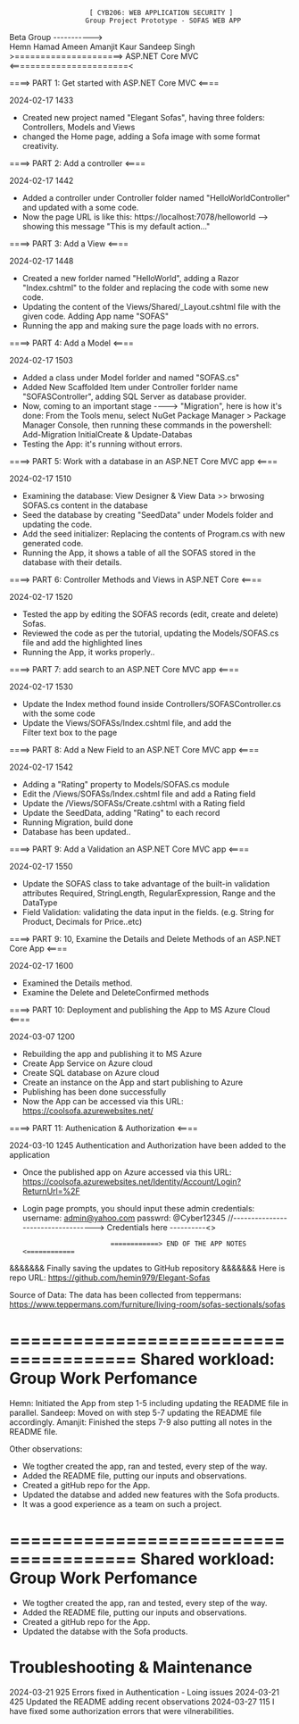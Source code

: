 
					    [ CYB206: WEB APPLICATION SECURITY ]
					   Group Project Prototype - SOFAS WEB APP
Beta Group
----------->					
Hemn Hamad Ameen
Amanjit Kaur
Sandeep Singh
		 		>=====================> ASP.NET Core MVC <=======================< 

						     

====> PART 1: Get started with ASP.NET Core MVC <====
 
2024-02-17 1433

- Created new project named "Elegant Sofas", having three folders: Controllers, Models and Views
- changed the Home page, adding a Sofa image with some format creativity.

 
====> PART 2: Add a controller <====

2024-02-17 1442

- Added a controller under Controller folder named "HelloWorldController" and updated with a some code.
- Now the page URL is like this: https://localhost:7078/helloworld --> showing this message "This is my default action..."


====> PART 3: Add a View <====

2024-02-17 1448

- Created a new forlder named "HelloWorld", adding a Razor "Index.cshtml" to the folder and replacing the code with some new code. 
- Updating the content of the Views/Shared/_Layout.cshtml file with the given code. Adding App name "SOFAS"
- Running the app and making sure the page loads with no errors. 


====> PART 4: Add a Model <====

2024-02-17 1503

- Added a class under Model forlder and named "SOFAS.cs"
- Added New Scaffolded Item under Controller forlder name "SOFASController", adding SQL Server as database provider.
- Now, coming to an important stage ----> "Migration", here is how it's done:
From the Tools menu, select NuGet Package Manager > Package Manager Console, then running these commands in the powershell: Add-Migration InitialCreate & Update-Databas
- Testing the App: it's running without errors.


====> PART 5: Work with a database in an ASP.NET Core MVC app <====

2024-02-17 1510

- Examining the database: View Designer & View Data >> brwosing SOFAS.cs content in the database
- Seed the database by creating "SeedData" under Models folder and updating the code. 
- Add the seed initializer: Replacing the contents of Program.cs with new generated code.
- Running the App, it shows a table of all the SOFAS stored in the database with their details.


====> PART 6: Controller Methods and Views in ASP.NET Core <====

2024-02-17 1520

- Tested the app by editing the SOFAS records (edit, create and delete) Sofas.
- Reviewed the code as per the tutorial, updating the Models/SOFAS.cs file and add the highlighted lines
- Running the App, it works properly..

====> PART 7: add search to an ASP.NET Core MVC app <====

2024-02-17 1530

- Update the Index method found inside Controllers/SOFASController.cs with the some code
- Update the Views/SOFASs/Index.cshtml file, and add the <form> Filter text box to the page


====> PART 8: Add a New Field to an ASP.NET Core MVC app <====

2024-02-17 1542

- Adding a "Rating" property to Models/SOFAS.cs module
- Edit the /Views/SOFASs/Index.cshtml file and add a Rating field
- Update the /Views/SOFASs/Create.cshtml with a Rating field
- Update the SeedData, adding "Rating" to each record
- Running Migration, build done
- Database has been updated..


====> PART 9: Add a Validation an ASP.NET Core MVC app <====

2024-02-17 1550

- Update the SOFAS class to take advantage of the built-in validation attributes Required, StringLength, RegularExpression, Range and the DataType
- Field Validation: validating the data input in the fields. (e.g. String for Product, Decimals for Price..etc)


====> PART 9: 10, Examine the Details and Delete Methods of an ASP.NET Core App <====
				
2024-02-17 1600

- Examined the Details method.
- Examine the Delete and DeleteConfirmed methods

====> PART 10: Deployment and publishing the App to MS Azure Cloud <====

2024-03-07 1200

- Rebuilding the app and publishing it to MS Azure
- Create App Service on Azure cloud
- Create SQL database on Azure cloud
- Create an instance on the App and start publishing to Azure
- Publishing has been done successfully
- Now the App can be accessed via this URL: https://coolsofa.azurewebsites.net/

====> PART 11: Authenication & Authorization <====

2024-03-10 1245
Authentication and Authorization have been added to the application
- Once the published app on Azure accessed via this URL: https://coolsofa.azurewebsites.net/Identity/Account/Login?ReturnUrl=%2F
- Login page prompts, you should input these admin credentials: 
username: admin@yahoo.com
passwrd: @Cyber12345     //-----------------------------------> Credentials here ----------<>

							============> END OF THE APP NOTES <============ 


&&&&&&& Finally saving the updates to GitHub repository &&&&&&&
Here is repo URL: https://github.com/hemin979/Elegant-Sofas


Source of Data: The data has been collected from teppermans:
https://www.teppermans.com/furniture/living-room/sofas-sectionals/sofas


======================================
Shared workload: Group Work Perfomance
======================================
Hemn: Initiated the App from step 1-5 including updating the README file in parallel.
Sandeep: Moved on with step 5-7 updating the README file accordingly.
Amanjit: Finished the steps 7-9 also putting all notes in the README file.

Other observations:
- We togther created the app, ran and tested, every step of the way.
- Added the README file, putting our inputs and observations.
- Created a gitHub repo for the App. 
- Updated the databse and added new features with the Sofa products.
- It was a good experience as a team on such a project.


======================================
Shared workload: Group Work Perfomance
======================================
- We togther created the app, ran and tested, every step of the way.
- Added the README file, putting our inputs and observations.
- Created a gitHub repo for the App. 
- Updated the databse with the Sofa products. 

Troubleshooting & Maintenance
================================
2024-03-21 925 Errors fixed in Authentication - Loing issues
2024-03-21 425 Updated the README adding recent observations
2024-03-27 115 I have fixed some authorization errors that were vilnerabilities. 
